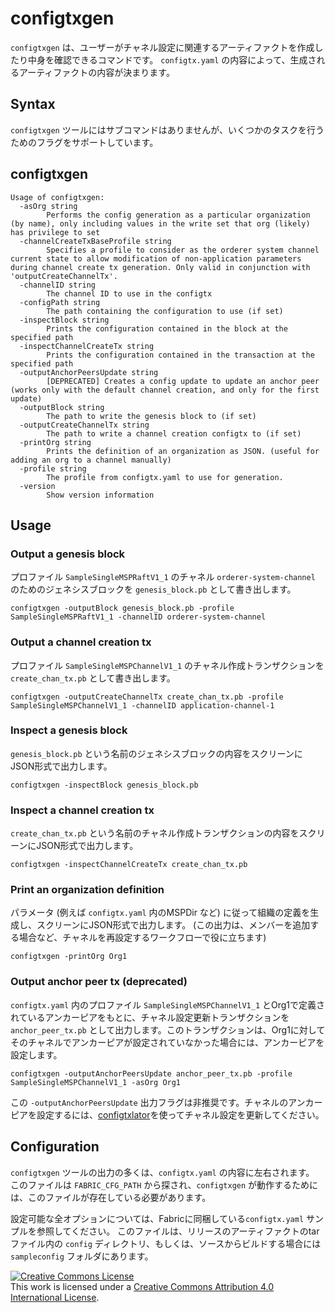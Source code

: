 # configtxgen

`configtxgen` は、ユーザーがチャネル設定に関連するアーティファクトを作成したり中身を確認できるコマンドです。
`configtx.yaml` の内容によって、生成されるアーティファクトの内容が決まります。

## Syntax

`configtxgen` ツールにはサブコマンドはありませんが、いくつかのタスクを行うためのフラグをサポートしています。

## configtxgen
```
Usage of configtxgen:
  -asOrg string
    	Performs the config generation as a particular organization (by name), only including values in the write set that org (likely) has privilege to set
  -channelCreateTxBaseProfile string
    	Specifies a profile to consider as the orderer system channel current state to allow modification of non-application parameters during channel create tx generation. Only valid in conjunction with 'outputCreateChannelTx'.
  -channelID string
    	The channel ID to use in the configtx
  -configPath string
    	The path containing the configuration to use (if set)
  -inspectBlock string
    	Prints the configuration contained in the block at the specified path
  -inspectChannelCreateTx string
    	Prints the configuration contained in the transaction at the specified path
  -outputAnchorPeersUpdate string
    	[DEPRECATED] Creates a config update to update an anchor peer (works only with the default channel creation, and only for the first update)
  -outputBlock string
    	The path to write the genesis block to (if set)
  -outputCreateChannelTx string
    	The path to write a channel creation configtx to (if set)
  -printOrg string
    	Prints the definition of an organization as JSON. (useful for adding an org to a channel manually)
  -profile string
    	The profile from configtx.yaml to use for generation.
  -version
    	Show version information
```

## Usage

### Output a genesis block

プロファイル `SampleSingleMSPRaftV1_1` のチャネル `orderer-system-channel` のためのジェネシスブロックを `genesis_block.pb` として書き出します。

```
configtxgen -outputBlock genesis_block.pb -profile SampleSingleMSPRaftV1_1 -channelID orderer-system-channel
```

### Output a channel creation tx

プロファイル `SampleSingleMSPChannelV1_1` のチャネル作成トランザクションを `create_chan_tx.pb` として書き出します。

```
configtxgen -outputCreateChannelTx create_chan_tx.pb -profile SampleSingleMSPChannelV1_1 -channelID application-channel-1
```

### Inspect a genesis block

`genesis_block.pb` という名前のジェネシスブロックの内容をスクリーンにJSON形式で出力します。

```
configtxgen -inspectBlock genesis_block.pb
```

### Inspect a channel creation tx

`create_chan_tx.pb` という名前のチャネル作成トランザクションの内容をスクリーンにJSON形式で出力します。

```
configtxgen -inspectChannelCreateTx create_chan_tx.pb
```

### Print an organization definition

パラメータ (例えば `configtx.yaml` 内のMSPDir など) に従って組織の定義を生成し、スクリーンにJSON形式で出力します。
(この出力は、メンバーを追加する場合など、チャネルを再設定するワークフローで役に立ちます)

```
configtxgen -printOrg Org1
```

### Output anchor peer tx (deprecated)

`configtx.yaml` 内のプロファイル `SampleSingleMSPChannelV1_1` とOrg1で定義されているアンカーピアをもとに、チャネル設定更新トランザクションを `anchor_peer_tx.pb` として出力します。このトランザクションは、Org1に対してそのチャネルでアンカーピアが設定されていなかった場合には、アンカーピアを設定します。

```
configtxgen -outputAnchorPeersUpdate anchor_peer_tx.pb -profile SampleSingleMSPChannelV1_1 -asOrg Org1
```

この `-outputAnchorPeersUpdate` 出力フラグは非推奨です。チャネルのアンカーピアを設定するには、[configtxlator](configtxlator.html)を使ってチャネル設定を更新してください。

## Configuration

`configtxgen` ツールの出力の多くは、`configtx.yaml` の内容に左右されます。
このファイルは `FABRIC_CFG_PATH` から探され、`configtxgen` が動作するためには、このファイルが存在している必要があります。

設定可能な全オプションについては、Fabricに同梱している`configtx.yaml` サンプルを参照してください。
このファイルは、リリースのアーティファクトのtarファイル内の `config` ディレクトリ、もしくは、ソースからビルドする場合には `sampleconfig` フォルダにあります。


<a rel="license" href="http://creativecommons.org/licenses/by/4.0/"><img alt="Creative Commons License" style="border-width:0" src="https://i.creativecommons.org/l/by/4.0/88x31.png" /></a><br />This work is licensed under a <a rel="license" href="http://creativecommons.org/licenses/by/4.0/">Creative Commons Attribution 4.0 International License</a>.
